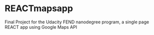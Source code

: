 # REACTmapsapp
Final Project for the Udacity FEND nanodegree program, a single page REACT app using Google Maps API 
